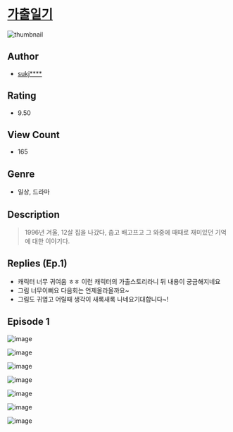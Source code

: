 # [가출일기](https://comic.naver.com/challenge/list?titleId=810729)
![thumbnail](https://image-comic.pstatic.net/user_contents_data/challenge_comic/2023/05/24/246284/upload_3847258687009141812_480x623.jpeg)

## Author
- [sukj****](https://comic.naver.com/artistTitle?id=246284)

## Rating
- 9.50

## View Count
- 165

## Genre
- 일상, 드라마

## Description
> 1996년 겨울, 12살 집을 나갔다, 춥고 배고프고 그 와중에 때때로 재미있던 기억에 대한 이야기다.

## Replies (Ep.1)
- 캐릭터 너무 귀여움 ㅎㅎ 이런 캐릭터의 가출스토리라니 뒤 내용이 궁금해지네요
- 그림 너무이뻐요 다음회는 언제올라올까요~
- 그림도 귀엽고 어릴때 생각이 새록새록 나네요기대합니다~!

## Episode 1
![image](https://image-comic.pstatic.net/user_contents_data/challenge_comic/2023/05/24/246284/upload_4062922210541647922.jpeg)

![image](https://image-comic.pstatic.net/user_contents_data/challenge_comic/2023/05/24/246284/upload_3905295110361867366.jpeg)

![image](https://image-comic.pstatic.net/user_contents_data/challenge_comic/2023/05/24/246284/upload_3474637305090040632.jpeg)

![image](https://image-comic.pstatic.net/user_contents_data/challenge_comic/2023/05/24/246284/upload_7162189491206250803.jpeg)

![image](https://image-comic.pstatic.net/user_contents_data/challenge_comic/2023/05/24/246284/upload_3689629388634154289.jpeg)

![image](https://image-comic.pstatic.net/user_contents_data/challenge_comic/2023/05/24/246284/upload_4134927006510102838.jpeg)

![image](https://image-comic.pstatic.net/user_contents_data/challenge_comic/2023/05/24/246284/upload_7221015344074470960.jpeg)

